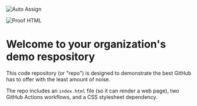 ![Auto Assign](https://github.com/LP2-Project/demo-repository/actions/workflows/auto-assign.yml/badge.svg)

![Proof HTML](https://github.com/LP2-Project/demo-repository/actions/workflows/proof-html.yml/badge.svg)

# Welcome to your organization's demo respository
This code repository (or "repo") is designed to demonstrate the best GitHub has to offer with the least amount of noise.

The repo includes an `index.html` file (so it can render a web page), two GitHub Actions workflows, and a CSS stylesheet dependency.
